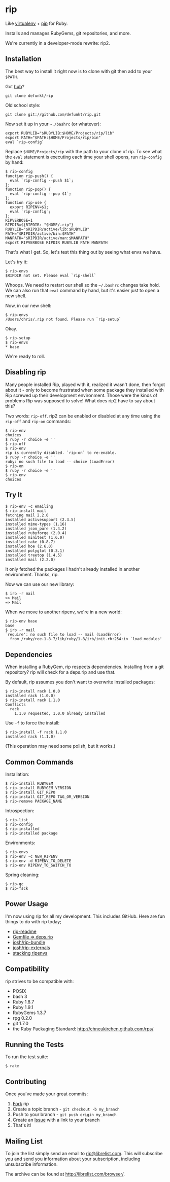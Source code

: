 rip
===

Like [virtualenv][ve] + [pip][pp] for Ruby.

Installs and manages RubyGems, git repositories, and more.

We're currently in a developer-mode rewrite: rip2.


Installation
------------

The best way to install it right now is to clone with git then add to
your `$PATH`.

Got [hub][hb]?

    git clone defunkt/rip

Old school style:

    git clone git://github.com/defunkt/rip.git

Now set it up in your `~./bashrc` (or whatever):

    export RUBYLIB="$RUBYLIB:$HOME/Projects/rip/lib"
    export PATH="$PATH:$HOME/Projects/rip/bin"
    eval `rip-config`

Replace `$HOME/Projects/rip` with the path to your clone of rip. To
see what the `eval` statement is executing each time your shell opens,
run `rip-config` by hand:

    $ rip-config
    function rip-push() {
      eval `rip-config --push $1`;
    };
    function rip-pop() {
      eval `rip-config --pop $1`;
    };
    function rip-use {
      export RIPENV=$1;
      eval `rip-config`;
    };
    RIPVERBOSE=1
    RIPDIR=${RIPDIR:-"$HOME/.rip"}
    RUBYLIB="$RIPDIR/active/lib:$RUBYLIB"
    PATH="$RIPDIR/active/bin:$PATH"
    MANPATH="$RIPDIR/active/man:$MANPATH"
    export RIPVERBOSE RIPDIR RUBYLIB PATH MANPATH

That's what I get. So, let's test this thing out by seeing what envs
we have.

Let's try it:

    $ rip-envs
    $RIPDIR not set. Please eval `rip-shell`

Whoops. We need to restart our shell so the `~/.bashrc` changes take
hold. We can also run that `eval` command by hand, but it's easier
just to open a new shell.

Now, in our new shell:

    $ rip-envs
    /Users/chris/.rip not found. Please run `rip-setup`

Okay.

    $ rip-setup
    $ rip-envs
    * base

We're ready to roll.


Disabling rip
-------------

Many people installed Rip, played with it, realized it wasn't done,
then forgot about it - only to become frustrated when some package
they installed with Rip screwed up their development
environment. Those were the kinds of problems Rip was supposed to
solve! What does rip2 have to say about this?

Two words: `rip-off`. rip2 can be enabled or disabled at any time
using the `rip-off` and `rip-on` commands:

    $ rip-env
    choices
    $ ruby -r choice -e ''
    $ rip-off
    $ rip-env
    rip is currently disabled. `rip-on` to re-enable.
    $ ruby -r choice -e ''
    ruby: no such file to load -- choice (LoadError)
    $ rip-on
    $ ruby -r choice -e ''
    $ rip-env
    choices


Try It
------

    $ rip-env -c emailing
    $ rip-install mail
    fetching mail 2.2.0
    installed activesupport (2.3.5)
    installed mime-types (1.16)
    installed json_pure (1.4.2)
    installed rubyforge (2.0.4)
    installed minitest (1.6.0)
    installed rake (0.8.7)
    installed hoe (2.6.0)
    installed polyglot (0.3.1)
    installed treetop (1.4.5)
    installed mail (2.2.0)

It only fetched the packages I hadn't already installed in another
environment. Thanks, rip.

Now we can use our new library:

    $ irb -r mail
    >> Mail
    => Mail

When we move to another ripenv, we're in a new world:

    $ rip-env base
    base
    $ irb -r mail
    `require': no such file to load -- mail (LoadError)
      from /ruby/ree-1.8.7/lib/ruby/1.8/irb/init.rb:254:in `load_modules'


Dependencies
------------

When installing a RubyGem, rip respects dependencies. Installing from
a git repository? rip will check for a deps.rip and use that.

By default, rip assumes you don't want to overwrite installed
packages:

    $ rip-install rack 1.0.0
    installed rack (1.0.0)
    $ rip-install rack 1.1.0
    Conflicts
      rack
        1.1.0 requested, 1.0.0 already installed

Use `-f` to force the install:

    $ rip-install -f rack 1.1.0
    installed rack (1.1.0)

(This operation may need some polish, but it works.)


Common Commands
---------------

Installation:

    $ rip-install RUBYGEM
    $ rip-install RUBYGEM VERSION
    $ rip-install GIT_REPO
    $ rip-install GIT_REPO TAG_OR_VERSION
    $ rip-remove PACKAGE_NAME

Introspection:

    $ rip-list
    $ rip-config
    $ rip-installed
    $ rip-installed package

Environments:

    $ rip-envs
    $ rip-env -c NEW_RIPENV
    $ rip-env -d RIPENV_TO_DELETE
    $ rip-env RIPENV_TO_SWITCH_TO

Spring cleaning:

    $ rip-gc
    $ rip-fsck


Power Usage
-----------

I'm now using rip for all my development. This includes GitHub. Here
are fun things to do with rip today;

* [rip-readme](http://gist.github.com/390432)
* [Gemfile => deps.rip](http://gist.github.com/384613)
* [josh/rip-bundle](http://github.com/josh/rip-bundle)
* [josh/rip-externals](http://github.com/josh/rip-externals)
* [stacking ripenvs](http://gist.github.com/389001)


Compatibility
-------------

rip strives to be compatible with:

* POSIX
* bash 3
* Ruby 1.8.7
* Ruby 1.9.1
* RubyGems 1.3.7
* rpg 0.2.0
* git 1.7.0
* the Ruby Packaging Standard: <http://chneukirchen.github.com/rps/>


Running the Tests
-----------------

To run the test suite:

    $ rake


Contributing
------------

Once you've made your great commits:

1. [Fork][0] rip
2. Create a topic branch - `git checkout -b my_branch`
3. Push to your branch - `git push origin my_branch`
4. Create an [Issue][1] with a link to your branch
5. That's it!


Mailing List
------------

To join the list simply send an email to <rip@librelist.com>. This
will subscribe you and send you information about your subscription,
including unsubscribe information.

The archive can be found at <http://librelist.com/browser/>.


[hb]: http://github.com/defunkt/hub#readme
[ve]: http://pypi.python.org/pypi/virtualenv
[pp]: http://pypi.python.org/pypi/pip
[0]: http://help.github.com/forking/
[1]: http://github.com/defunkt/rip/issues

